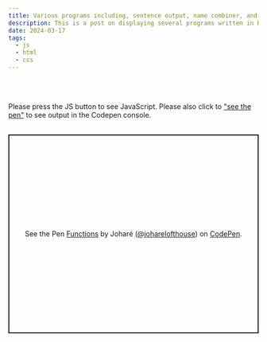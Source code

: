 ```yaml
---
title: Various programs including, sentence output, name combiner, and a 'what to wear' generator
description: This is a post on displaying several programs written in HTML, CSS and JavaScript.
date: 2024-03-17
tags:
  - js
  - html
  - css
---
```

<br>
<br>
<p>Please press the <span class="pink pinkOpp">JS</span> button to see <span class="pink pinkOpp">JavaScript</span>. Please also click to <a href="https://codepen.io/joharelofthouse/pen/poBoVbr">"see the pen"</a> to see output in the Codepen console.
<br>
<br>
<p class="codepen" data-height="400" data-theme-id="dark" data-default-tab="js" data-slug-hash="poBoVbr" data-user="joharelofthouse" style="height: 400px; box-sizing: border-box; display: flex; align-items: center; justify-content: center; border: 2px solid; margin: 1em 0; padding: 1em;">
  <span>See the Pen <a href="https://codepen.io/joharelofthouse/pen/poBoVbr">
  Functions</a> by Joharé (<a href="https://codepen.io/joharelofthouse">@joharelofthouse</a>)
  on <a href="https://codepen.io">CodePen</a>.</span>
</p>
<script async src="https://cpwebassets.codepen.io/assets/embed/ei.js"></script>